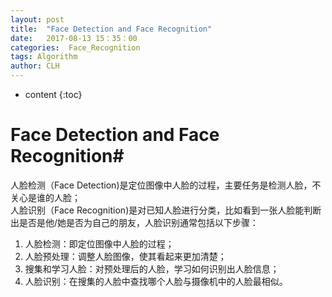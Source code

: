 ```yaml
---
layout: post
title:  "Face Detection and Face Recognition"
date:   2017-08-13 15：35：00
categories:  Face_Recognition
tags: Algorithm
author: CLH
---
```


* content
{:toc}

# Face Detection and Face Recognition#
人脸检测（Face Detection)是定位图像中人脸的过程，主要任务是检测人脸，不关心是谁的人脸；     
人脸识别（Face Recognition)是对已知人脸进行分类，比如看到一张人脸能判断出是否是他/她是否为自己的朋友，人脸识别通常包括以下步骤：   
1. 人脸检测：即定位图像中人脸的过程；  
2. 人脸预处理：调整人脸图像，使其看起来更加清楚；    
3. 搜集和学习人脸：对预处理后的人脸，学习如何识别出人脸信息；   
4. 人脸识别：在搜集的人脸中查找哪个人脸与摄像机中的人脸最相似。
